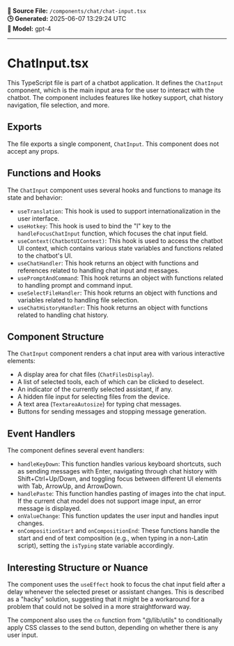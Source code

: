 **📄 Source File:** `/components/chat/chat-input.tsx`  
**🕒 Generated:** 2025-06-07 13:29:24 UTC  
**🤖 Model:** gpt-4

---

# ChatInput.tsx

This TypeScript file is part of a chatbot application. It defines the `ChatInput` component, which is the main input area for the user to interact with the chatbot. The component includes features like hotkey support, chat history navigation, file selection, and more.

## Exports

The file exports a single component, `ChatInput`. This component does not accept any props.

## Functions and Hooks

The `ChatInput` component uses several hooks and functions to manage its state and behavior:

- `useTranslation`: This hook is used to support internationalization in the user interface.
- `useHotkey`: This hook is used to bind the "l" key to the `handleFocusChatInput` function, which focuses the chat input field.
- `useContext(ChatbotUIContext)`: This hook is used to access the chatbot UI context, which contains various state variables and functions related to the chatbot's UI.
- `useChatHandler`: This hook returns an object with functions and references related to handling chat input and messages.
- `usePromptAndCommand`: This hook returns an object with functions related to handling prompt and command input.
- `useSelectFileHandler`: This hook returns an object with functions and variables related to handling file selection.
- `useChatHistoryHandler`: This hook returns an object with functions related to handling chat history.

## Component Structure

The `ChatInput` component renders a chat input area with various interactive elements:

- A display area for chat files (`ChatFilesDisplay`).
- A list of selected tools, each of which can be clicked to deselect.
- An indicator of the currently selected assistant, if any.
- A hidden file input for selecting files from the device.
- A text area (`TextareaAutosize`) for typing chat messages.
- Buttons for sending messages and stopping message generation.

## Event Handlers

The component defines several event handlers:

- `handleKeyDown`: This function handles various keyboard shortcuts, such as sending messages with Enter, navigating through chat history with Shift+Ctrl+Up/Down, and toggling focus between different UI elements with Tab, ArrowUp, and ArrowDown.
- `handlePaste`: This function handles pasting of images into the chat input. If the current chat model does not support image input, an error message is displayed.
- `onValueChange`: This function updates the user input and handles input changes.
- `onCompositionStart` and `onCompositionEnd`: These functions handle the start and end of text composition (e.g., when typing in a non-Latin script), setting the `isTyping` state variable accordingly.

## Interesting Structure or Nuance

The component uses the `useEffect` hook to focus the chat input field after a delay whenever the selected preset or assistant changes. This is described as a "hacky" solution, suggesting that it might be a workaround for a problem that could not be solved in a more straightforward way.

The component also uses the `cn` function from "@/lib/utils" to conditionally apply CSS classes to the send button, depending on whether there is any user input.